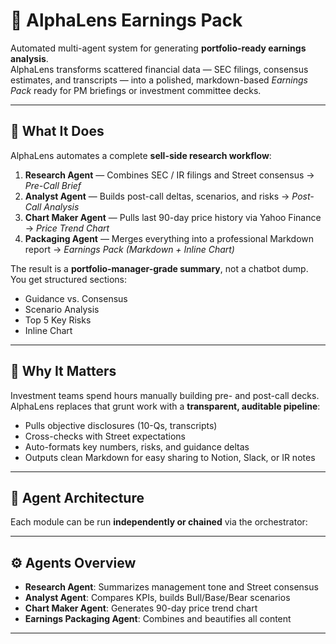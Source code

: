# 🧠 AlphaLens Earnings Pack

Automated multi-agent system for generating **portfolio-ready earnings analysis**.  
AlphaLens transforms scattered financial data — SEC filings, consensus estimates, and transcripts — into a polished, markdown-based *Earnings Pack* ready for PM briefings or investment committee decks.

---

## 🎯 What It Does

AlphaLens automates a complete **sell-side research workflow**:

1. **Research Agent** — Combines SEC / IR filings and Street consensus → *Pre-Call Brief*  
2. **Analyst Agent** — Builds post-call deltas, scenarios, and risks → *Post-Call Analysis*  
3. **Chart Maker Agent** — Pulls last 90-day price history via Yahoo Finance → *Price Trend Chart*  
4. **Packaging Agent** — Merges everything into a professional Markdown report → *Earnings Pack (Markdown + Inline Chart)*  

The result is a **portfolio-manager-grade summary**, not a chatbot dump.  
You get structured sections:  
- Guidance vs. Consensus  
- Scenario Analysis  
- Top 5 Key Risks  
- Inline Chart  

---

## 💼 Why It Matters

Investment teams spend hours manually building pre- and post-call decks.  
AlphaLens replaces that grunt work with a **transparent, auditable pipeline**:

- Pulls objective disclosures (10-Qs, transcripts)  
- Cross-checks with Street expectations  
- Auto-formats key numbers, risks, and guidance deltas  
- Outputs clean Markdown for easy sharing to Notion, Slack, or IR notes  

---

## 🧩 Agent Architecture

Each module can be run **independently or chained** via the orchestrator:


---

## ⚙️ Agents Overview

- **Research Agent**: Summarizes management tone and Street consensus  
- **Analyst Agent**: Compares KPIs, builds Bull/Base/Bear scenarios  
- **Chart Maker Agent**: Generates 90-day price trend chart  
- **Earnings Packaging Agent**: Combines and beautifies all content  

---
